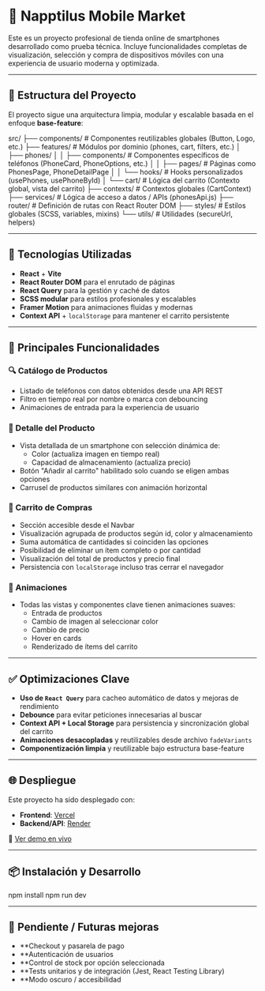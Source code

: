 # 📱 Napptilus Mobile Market

Este es un proyecto profesional de tienda online de smartphones desarrollado como prueba técnica. Incluye funcionalidades completas de visualización, selección y compra de dispositivos móviles con una experiencia de usuario moderna y optimizada.

---

## 📂 Estructura del Proyecto

El proyecto sigue una arquitectura limpia, modular y escalable basada en el enfoque **base-feature**:

src/
├── components/          # Componentes reutilizables globales (Button, Logo, etc.)
├── features/            # Módulos por dominio (phones, cart, filters, etc.)
│   ├── phones/
│   │   ├── components/  # Componentes específicos de teléfonos (PhoneCard, PhoneOptions, etc.)
│   │   ├── pages/       # Páginas como PhonesPage, PhoneDetailPage
│   │   └── hooks/       # Hooks personalizados (usePhones, usePhoneById)
│   └── cart/            # Lógica del carrito (Contexto global, vista del carrito)
├── contexts/            # Contextos globales (CartContext)
├── services/            # Lógica de acceso a datos / APIs (phonesApi.js)
├── router/              # Definición de rutas con React Router DOM
├── styles/              # Estilos globales (SCSS, variables, mixins)
└── utils/               # Utilidades (secureUrl, helpers)

---

## 🚀 Tecnologías Utilizadas

- **React** + **Vite**
- **React Router DOM** para el enrutado de páginas
- **React Query** para la gestión y caché de datos
- **SCSS modular** para estilos profesionales y escalables
- **Framer Motion** para animaciones fluidas y modernas
- **Context API** + `localStorage` para mantener el carrito persistente

---

## 🔧 Principales Funcionalidades

### 🔍 Catálogo de Productos

- Listado de teléfonos con datos obtenidos desde una API REST
- Filtro en tiempo real por nombre o marca con debouncing
- Animaciones de entrada para la experiencia de usuario

### 📄 Detalle del Producto

- Vista detallada de un smartphone con selección dinámica de:
  - Color (actualiza imagen en tiempo real)
  - Capacidad de almacenamiento (actualiza precio)
- Botón "Añadir al carrito" habilitado solo cuando se eligen ambas opciones
- Carrusel de productos similares con animación horizontal

### 🛒 Carrito de Compras

- Sección accesible desde el Navbar
- Visualización agrupada de productos según id, color y almacenamiento
- Suma automática de cantidades si coinciden las opciones
- Posibilidad de eliminar un ítem completo o por cantidad
- Visualización del total de productos y precio final
- Persistencia con `localStorage` incluso tras cerrar el navegador

### 💎 Animaciones

- Todas las vistas y componentes clave tienen animaciones suaves:
  - Entrada de productos
  - Cambio de imagen al seleccionar color
  - Cambio de precio
  - Hover en cards
  - Renderizado de ítems del carrito

---

## ✅ Optimizaciones Clave

- **Uso de `React Query`** para cacheo automático de datos y mejoras de rendimiento
- **Debounce** para evitar peticiones innecesarias al buscar
- **Context API + Local Storage** para persistencia y sincronización global del carrito
- **Animaciones desacopladas** y reutilizables desde archivo `fadeVariants`
- **Componentización limpia** y reutilizable bajo estructura base-feature

---

## 🌐 Despliegue

Este proyecto ha sido desplegado con:

- **Frontend**: [Vercel](https://vercel.com)
- **Backend/API**: [Render](https://render.com)

🔗 [Ver demo en vivo](https://napptilus-front.vercel.app)

---

## 📦 Instalación y Desarrollo

npm install
npm run dev


---
## 🧪 Pendiente / Futuras mejoras

- **Checkout y pasarela de pago
- **Autenticación de usuarios
- **Control de stock por opción seleccionada
- **Tests unitarios y de integración (Jest, React Testing Library)
- **Modo oscuro / accesibilidad